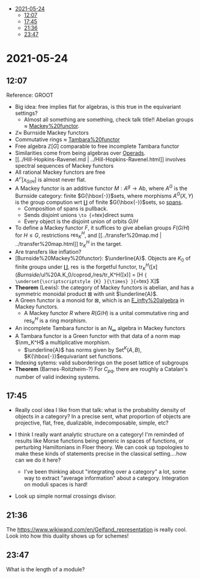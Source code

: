 -   [2021-05-24](#section)
    -   [12:07](#section-1)
    -   [17:45](#section-2)
    -   [21:36](#section-3)
    -   [23:47](#section-4)














# 2021-05-24

## 12:07

Reference: GROOT

-   Big idea: free implies flat for algebras, is this true in the equivariant settings?
    -   Almost all something are something, check talk title!! Abelian groups $\approx$ [Mackey%20functor](Mackey%20functor).
-   ${\mathbb{Z}}\approx$ Burnside Mackey functors
-   Commutative rings $\approx$ [Tambara%20functor](Tambara%20functor)
-   Free algebra ${\mathbb{Z}}[G]$ comparable to free incomplete Tambara functor
-   Similarities come from being algebras over [Operads](Operads).
-   [[../Hill-Hopkins-Ravenel.md | ../Hill-Hopkins-Ravenel.html]] involves spectral sequences of Mackey functors
-   All rational Mackey functors are free
-   $A^{\mathcal{O}}[x_{G/H}]$ is almost never flat.
-   A Mackey functor is an additive functor $M: A^g\to {\mathsf{Ab}}$, where $A^G$ is the Burnside category: finite $G{\hbox{-}}$sets, where morphisms $A^G(X, Y)$ is the group compution wrt $\coprod$ of finite $G{\hbox{-}}$sets, so [spans](spans).
    -   Composition of spans is pullback.
    -   Sends disjoint unions `\to `{=tex}direct sums
    -   Every object is the disjoint union of orbits $G/H$
-   To define a Mackey functor $F$, it suffices to give abelian groups $F(G/H)$ for $H\leq G$, restrictions $\operatorname{res}^H_K$, and [[../transfer%20map.md | ../transfer%20map.html]] ${\mathrm{tr}}_K^H$ in the target.
-   Are transfers like inflation?
-   \[Burnside%20Mackey%20functor): $\underline{A}$. Objects are $K_0$ of finite groups under $\coprod$, $\operatorname{res}$ is the forgetful functor, ${\mathrm{tr}}_K^H([x](Burnside%20Mackey%20functor):%20$/ul%20A$.%20Objects%20are%20$K_0$%20of%20finite%20groups%20under%20$/coprod$,%20$/res$%20is%20the%20forgetful%20functor,%20$/tr_K\^H(\[x)\] = \[H `{ \underset{\scriptscriptstyle {K} }{\times} }`{=tex} X\]\$
-   **Theorem** (Lewis): the category of Mackey functors is abelian, and has a symmetric monoidal product $\boxtimes$ with unit $\underline{A}$.
-   A Green functor is a monoid for $\boxtimes$, which is an [E_infty%20algebra](E_infty%20algebra) in Mackey functors.
    -   A Mackey functor $R$ where $R(G/H)$ is a unital commutative ring and $\operatorname{res}^H_K$ is a ring morphism.
-   An incomplete Tambara functor is an $N_\infty$ algebra in Mackey functors
-   A Tambara functor is a Green functor with that data of a norm map $\nm_K^H$ a multiplicative morphism.
    -   $\underline{A}$ has norms given by ${\mathsf{Set}}^K(A, B)$, $K{\hbox{-}}$equivariant set functions.
-   Indexing sytems: valid suborderings on the poset lattice of subgroups
-   **Theorem** (Barnes-Roitzheim-?) For $C_{pq}$, there are roughly a Catalan's number of valid indexing systems.

## 17:45

-   Really cool idea I like from that talk: what is the probability density of objects in a category? In a precise sent, what proportion of objects are projective, flat, free, dualizable, indecomposable, simple, etc?

-   I think I really want analytic structure on a category! I'm reminded of results like Morse functions being generic in spaces of functions, or perturbing Hamiltonians in Floer theory. We can cook up topologies to make these kinds of statements precise in the classical setting....how can we do it here?

    -   I've been thinking about "integrating over a category" a lot, some way to extract "average information" about a category. Integration on moduli spaces is hard!

-   Look up simple normal crossings divisor.

## 21:36

The <https://www.wikiwand.com/en/Gelfand_representation> is really cool. Look into how this duality shows up for schemes!

## 23:47

What is the length of a module?
